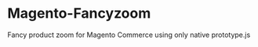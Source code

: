 Magento-Fancyzoom
=================

Fancy product zoom for Magento Commerce using only native prototype.js
